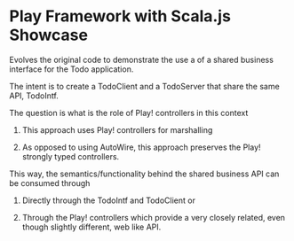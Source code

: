 # Play Framework with Scala.js Showcase

Evolves the original code to demonstrate the use a of a shared business interface for the Todo application.

The intent is to create a TodoClient and a TodoServer that share the same API, TodoIntf.

The question is what is the role of Play! controllers in this context

1. This approach uses Play! controllers for marshalling

1. As opposed to using AutoWire, this approach preserves the Play! strongly typed controllers.

This way, the semantics/functionality behind the shared business API can be consumed through

1. Directly through the TodoIntf and TodoClient or

1. Through the Play! controllers which provide a very closely related, even though slightly different, web like API.

